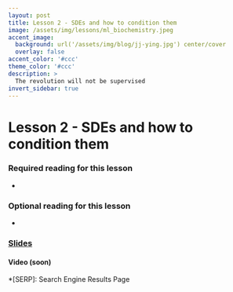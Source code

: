 ```yaml
---
layout: post
title: Lesson 2 - SDEs and how to condition them
image: /assets/img/lessons/ml_biochemistry.jpeg
accent_image: 
  background: url('/assets/img/blog/jj-ying.jpg') center/cover
  overlay: false
accent_color: '#ccc'
theme_color: '#ccc'
description: >
  The revolution will not be supervised
invert_sidebar: true
---
```


# Lesson 2 - SDEs and how to condition them

### Required reading for this lesson
- 

### Optional reading for this lesson
- 

### [Slides](/assets/slides/r255-l2.pdf)

#### Video (soon)


*[SERP]: Search Engine Results Page
